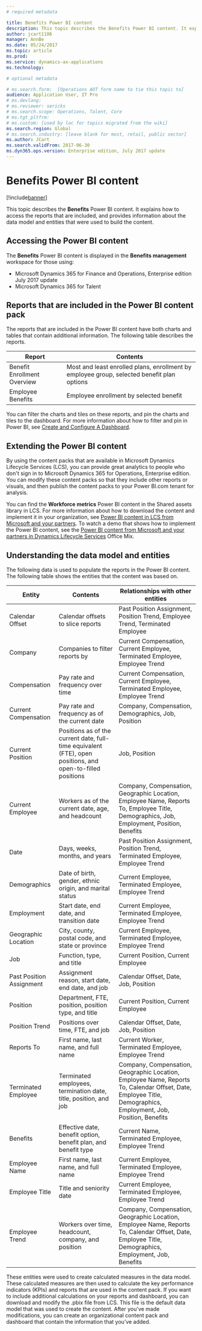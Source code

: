 ```yaml
---
# required metadata

title: Benefits Power BI content
description: This topic describes the Benefits Power BI content. It explains how to access the reports that are included, and provides information about the data model and entities that were used to build the content.
author: jcart1106 
manager: AnnBe
ms.date: 05/24/2017
ms.topic: article
ms.prod: 
ms.service: dynamics-ax-applications
ms.technology: 

# optional metadata

# ms.search.form:  [Operations AOT form name to tie this topic to]
audience: Application User, IT Pro
# ms.devlang: 
# ms.reviewer: sericks
# ms.search.scope: Operations, Talent, Core
# ms.tgt_pltfrm: 
# ms.custom: [used by loc for topics migrated from the wiki]
ms.search.region: Global
# ms.search.industry: [leave blank for most, retail, public sector]
ms.author: JCart
ms.search.validFrom: 2017-06-30 
ms.dyn365.ops.version: Enterprise edition, July 2017 update 
---
```


# Benefits Power BI content

[!include[banner](../includes/banner.md)]



This topic describes the **Benefits** Power BI content. It explains how to access the reports that are included, and provides information about the data model and entities that were used to build the content.

## Accessing the Power BI content
The **Benefits** Power BI content is displayed in the **Benefits management** workspace for those using:
- Microsoft Dynamics 365 for Finance and Operations, Enterprise edition July 2017 update
- Microsoft Dynamics 365 for Talent

## Reports that are included in the Power BI content pack
The reports that are included in the Power BI content have both charts and tables that contain additional information. The following table describes the reports.

| Report                     | Contents                                                                                                                              |
|----------------------------|---------------------------------------------------------------------------------------------------------------------------------------|
| Benefit Enrollment Overview  | Most and least enrolled plans, enrollment by employee group, selected benefit plan options |
| Employee Benefits | Employee enrollment by selected benefit  |
                                                                                             

You can filter the charts and tiles on these reports, and pin the charts and tiles to the dashboard. For more information about how to filter and pin in Power BI, see [Create and Configure A Dashboard](https://powerbi.microsoft.com/en-us/guided-learning/powerbi-learning-4-2-create-configure-dashboards).

## Extending the Power BI content
By using the content packs that are available in Microsoft Dynamics Lifecycle Services (LCS), you can provide great analytics to people who don't sign in to Microsoft Dynamics 365 for Operations, Enterprise edition. You can modify these content packs so that they include other reports or visuals, and then publish the content packs to your Power BI.com tenant for analysis.

You can find the **Workforce metrics** Power BI content in the Shared assets library in LCS. For more information about how to download the content and implement it in your organization, see [Power BI content in LCS from Microsoft and your partners](power-bi-content-microsoft-partners.md). To watch a demo that shows how to implement the Power BI content, see the [Power BI content from Microsoft and your partners in Dynamics Lifecycle Services](https://mix.office.com/watch/9puyb1b2xs1w) Office Mix.

## Understanding the data model and entities
The following data is used to populate the reports in the Power BI content. The following table shows the entities that the content was based on.

| Entity                            | Contents                                                                                                   | Relationships with other entities                                                                                                                                                                                                                                                                                                |
|-----------------------------------|------------------------------------------------------------------------------------------------------------|----------------------------------------------------------------------------------------------------------------------------------------------------------------------------------------------------------------------------------------------------------------------------------------------------------------------------------|
| Calendar Offset         | Calendar offsets to slice reports                                                                          | Past Position Assignment, Position Trend, Employee Trend, Terminated Employee                                                                                                                                                                                                                     |
| Company                | Companies to filter reports by                                                                             | Current Compensation, Current Employee, Terminated Employee, Employee Trend                                                                                                                                                                                                                        |
| Compensation           | Pay rate and frequency over time                                                                           | Current Compensation, Current Employee, Terminated Employee, Employee Trend                                                                                                                                                                                                                        |
| Current Compensation    | Pay rate and frequency as of the current date                                                              | Company, Compensation, Demographics, Job, Position                                                                                                                                                                                                                            |
| Current Position        | Positions as of the current date, full-time equivalent (FTE), open positions, and open-to-filled positions | Job, Position                                                                                                                                                                                                                                                                                               |
| Current Employee          | Workers as of the current date, age, and headcount                                                         | Company, Compensation, Geographic Location, Employee Name, Reports To, Employee Title, Demographics, Job, Employment, Position, Benefits                                            |
| Date                   | Days, weeks, months, and years                                                                             | Past Position Assignment, Position Trend, Terminated Employee, Employee Trend                                                           
| Demographics           | Date of birth, gender, ethnic origin, and marital status                                                   | Current Employee, Terminated Employee, Employee Trend                                                                                       
| Employment             | Start date, end date, and transition date                                                                  | Current Employee, Terminated Employee, Employee Trend                                                                                                                                                                                                                                                       |
| Geographic Location     | City, county, postal code, and state or province                                                           | Current Employee, Terminated Employee, Employee Trend                                                                                                                                                                                                                                                       |
| Job                    | Function, type, and title                                                                                  | Current Position, Current Employee                                                                                                                                                                                                                                                                              |
| Past Position Assignment | Assignment reason, start date, end date, and job                                                           | Calendar Offset, Date, Job, Position                                                                                                              
| Position               | Department, FTE, position, position type, and title                                                        | Current Position, Current Employee                                                                                                                                                                                                                                                                              |
| Position Trend          | Positions over time, FTE, and job                                                                          | Calendar Offset, Date, Job, Position                                                                                                                                                                                                                                                     |
| Reports To     | First name, last name, and full name                                                                       | Current Worker, Terminated Employee, Employee Trend                                                                                                                                                                                                                                                                                                                                                                              |
| Terminated Employee       | Terminated employees, termination date, title, position, and job                                             | Company, Compensation, Geographic Location,  Employee Name, Reports To, Calendar Offset, Date,  Employee Title, Demographics, Employment, Job, Position, Benefits |
| Benefits          | Effective date, benefit option, benefit plan, and benefit type                                             | Current Name, Terminated Employee, Employee Trend                                                                                                                                                                                                                                                       |
| Employee Name             | First name, last name, and full name                                                                       | Current Employee, Terminated Employee, Employee Trend                                                                                                                                                                                                                                                       |
| Employee Title            | Title and seniority date                                                                                   | Current Employee, Terminated Employee, Employee Trend                                                                                                                                                                                                                                                       |
| Employee Trend             | Workers over time, headcount, company, and position                                                        | Company, Compensation, Geographic Location, Employee Name, Reports To, Calendar Offset, Date, Employee Title, Demographics, Employment, Job, Benefits                     |

These entities were used to create calculated measures in the data model. These calculated measures are then used to calculate the key performance indicators (KPIs) and reports that are used in the content pack. If you want to include additional calculations on your reports and dashboard, you can download and modify the .pbix file from LCS. This file is the default data model that was used to create the content. After you've made modifications, you can create an organizational content pack and dashboard that contain the information that you’ve added.


